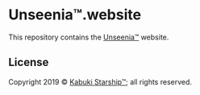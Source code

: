 # Unseenia™.website

This repository contains the [Unseenia™](https://Unseenia™.com) website.

## License

Copyright 2019 © [Kabuki Starship™](https://kabukistarship.com); all rights reserved.
